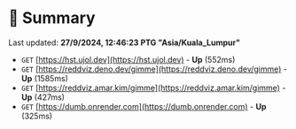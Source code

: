 # 📖 Summary
Last updated: **27/9/2024, 12:46:23 PTG "Asia/Kuala_Lumpur"**

- `GET` [https://hst.ujol.dev](https://hst.ujol.dev) - **Up** (552ms)
- `GET` [https://reddviz.deno.dev/gimme](https://reddviz.deno.dev/gimme) - **Up** (1585ms)
- `GET` [https://reddviz.amar.kim/gimme](https://reddviz.amar.kim/gimme) - **Up** (427ms)
- `GET` [https://dumb.onrender.com](https://dumb.onrender.com) - **Up** (325ms)
